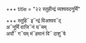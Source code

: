 +++
title = "२२ स्तुहीन्द्रं व्यश्ववदनूर्मिं"

+++
स्तुहि᳓ इ᳓न्द्रं विअश्वव᳓द्  
अ᳓नूर्मिं वाजि᳓नं य᳓मम्  
अर्यो᳓ ग᳓यम् मं᳓हमानं वि᳓ दाशु᳓षे